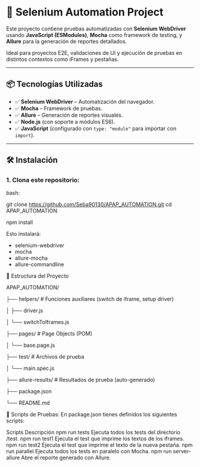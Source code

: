 # 🚀 Selenium Automation Project

Este proyecto contiene pruebas automatizadas con **Selenium WebDriver** usando **JavaScript (ESModules)**, **Mocha** como framework de testing, y **Allure** para la generación de reportes detallados.  

Ideal para proyectos E2E, validaciones de UI y ejecución de pruebas en distintos contextos como iFrames y pestañas.

---

## 📦 Tecnologías Utilizadas

- ✅ **Selenium WebDriver** – Automatización del navegador.
- ✅ **Mocha** – Framework de pruebas.
- ✅ **Allure** – Generación de reportes visuales.
- ✅ **Node.js** (con soporte a módulos ES6).
- ✅ **JavaScript** (configurado con `type: "module"` para importar con `import`).

---

## 🛠️ Instalación

### 1. Clona este repositorio:

bash:

git clone https://github.com/Seba90130/APAP_AUTOMATION.git
cd APAP_AUTOMATION

npm install

Esto instalará:

- selenium-webdriver
- mocha
- allure-mocha
- allure-commandline

📁 Estructura del Proyecto

APAP_AUTOMATION/

├── helpers/               # Funciones auxiliares (switch de iframe, setup driver)

│   ├── driver.js

│   └── switchToIframes.js

├── pages/                 # Page Objects (POM)

│   └── base.page.js

├── test/                  # Archivos de prueba

│   └── main.spec.js

├── allure-results/        # Resultados de prueba (auto-generado)

├── package.json

└── README.md


🧪 Scripts de Pruebas:
En package.json tienes definidos los siguientes scripts:

Scripts	Descripción
npm run tests	Ejecuta todos los tests del directorio /test.
npm run test1	Ejecuta el test que imprime los textos de los iframes.
npm run test2	Ejecuta el test que imprime el texto de la nueva pestaña.
npm run parallel	Ejecuta todos los tests en paralelo con Mocha.
npm run server-allure	Abre el reporte generado con Allure.



